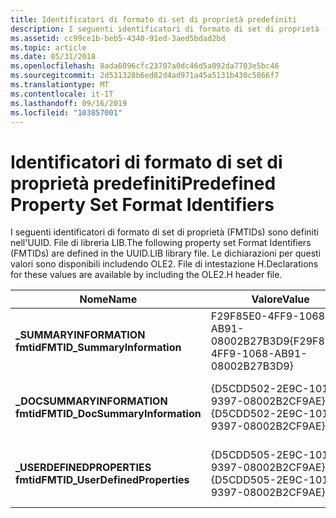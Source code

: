 ```yaml
---
title: Identificatori di formato di set di proprietà predefiniti
description: I seguenti identificatori di formato di set di proprietà (FMTIDs) sono definiti nell'UUID. File di libreria LIB. Le dichiarazioni per questi valori sono disponibili includendo OLE2. File di intestazione H.
ms.assetid: cc99ce1b-beb5-4340-91ed-3aed5bdad2bd
ms.topic: article
ms.date: 05/31/2018
ms.openlocfilehash: 8ada6096cfc23707a0dc46d5a092da7703e5bc46
ms.sourcegitcommit: 2d531328b6ed82d4ad971a45a5131b430c5866f7
ms.translationtype: MT
ms.contentlocale: it-IT
ms.lasthandoff: 09/16/2019
ms.locfileid: "103857001"
---
```

# <a name="predefined-property-set-format-identifiers"></a><span data-ttu-id="76236-104">Identificatori di formato di set di proprietà predefiniti</span><span class="sxs-lookup"><span data-stu-id="76236-104">Predefined Property Set Format Identifiers</span></span>

<span data-ttu-id="76236-105">I seguenti identificatori di formato di set di proprietà (FMTIDs) sono definiti nell'UUID. File di libreria LIB.</span><span class="sxs-lookup"><span data-stu-id="76236-105">The following property set Format Identifiers (FMTIDs) are defined in the UUID.LIB library file.</span></span> <span data-ttu-id="76236-106">Le dichiarazioni per questi valori sono disponibili includendo OLE2. File di intestazione H.</span><span class="sxs-lookup"><span data-stu-id="76236-106">Declarations for these values are available by including the OLE2.H header file.</span></span>



| <span data-ttu-id="76236-107">Nome</span><span class="sxs-lookup"><span data-stu-id="76236-107">Name</span></span>                             | <span data-ttu-id="76236-108">Valore</span><span class="sxs-lookup"><span data-stu-id="76236-108">Value</span></span>                                  | <span data-ttu-id="76236-109">Utilizzo</span><span class="sxs-lookup"><span data-stu-id="76236-109">Usage</span></span>                                                                                                                            |
|----------------------------------|----------------------------------------|----------------------------------------------------------------------------------------------------------------------------------|
| <span data-ttu-id="76236-110">**\_SUMMARYINFORMATION fmtid**</span><span class="sxs-lookup"><span data-stu-id="76236-110">**FMTID\_SummaryInformation**</span></span>    | <span data-ttu-id="76236-111">F29F85E0-4FF9-1068-AB91-08002B27B3D9</span><span class="sxs-lookup"><span data-stu-id="76236-111">{F29F85E0-4FF9-1068-AB91-08002B27B3D9}</span></span> | [<span data-ttu-id="76236-112">Set di proprietà delle informazioni di riepilogo</span><span class="sxs-lookup"><span data-stu-id="76236-112">The Summary Information Property Set</span></span>](the-summary-information-property-set.md)                                                 |
| <span data-ttu-id="76236-113">**\_DOCSUMMARYINFORMATION fmtid**</span><span class="sxs-lookup"><span data-stu-id="76236-113">**FMTID\_DocSummaryInformation**</span></span> | <span data-ttu-id="76236-114">{D5CDD502-2E9C-101B-9397-08002B2CF9AE}</span><span class="sxs-lookup"><span data-stu-id="76236-114">{D5CDD502-2E9C-101B-9397-08002B2CF9AE}</span></span> | [<span data-ttu-id="76236-115">Set di proprietà DocumentSummaryInformation e UserDefined</span><span class="sxs-lookup"><span data-stu-id="76236-115">The DocumentSummaryInformation and UserDefined Property Sets</span></span>](the-documentsummaryinformation-and-userdefined-property-sets.md) |
| <span data-ttu-id="76236-116">**\_USERDEFINEDPROPERTIES fmtid**</span><span class="sxs-lookup"><span data-stu-id="76236-116">**FMTID\_UserDefinedProperties**</span></span> | <span data-ttu-id="76236-117">{D5CDD505-2E9C-101B-9397-08002B2CF9AE}</span><span class="sxs-lookup"><span data-stu-id="76236-117">{D5CDD505-2E9C-101B-9397-08002B2CF9AE}</span></span> | [<span data-ttu-id="76236-118">Set di proprietà DocumentSummaryInformation e UserDefined</span><span class="sxs-lookup"><span data-stu-id="76236-118">The DocumentSummaryInformation and UserDefined Property Sets</span></span>](the-documentsummaryinformation-and-userdefined-property-sets.md) |



 

 

 




